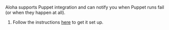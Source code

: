 Aloha supports Puppet integration and can notify you when Puppet
runs fail (or when they happen at all).

1.  Follow the instructions
    [here](https://forge.puppetlabs.com/mbarr/puppet_zulip)
    to get it set up.
